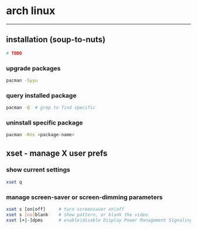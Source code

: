 # arch linux

---

## installation (soup-to-nuts)
```bash
# TODO
```

### upgrade packages
```bash
pacman -Syyu
```

### query installed package
```bash
pacman -Q  # grep to find specific
```

### uninstall specific package
```bash
pacman -Rns <package-name>
```

## xset - manage X user prefs

### show current settings
```bash
xset q
```

### manage screen-saver or screen-dimming parameters
```bash
xset s [on|off]     # turn screensaver on|off
xset s [no]blank    # show pattern, or blank the video
xset [+|-]dpms      # enable|disable Display Power Management Signaling (Energy Star)
```

